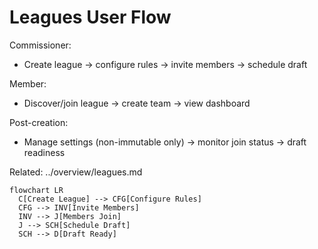 # Leagues User Flow

Commissioner:
- Create league → configure rules → invite members → schedule draft

Member:
- Discover/join league → create team → view dashboard

Post-creation:
- Manage settings (non-immutable only) → monitor join status → draft readiness

Related: ../overview/leagues.md

```mermaid
flowchart LR
  C[Create League] --> CFG[Configure Rules]
  CFG --> INV[Invite Members]
  INV --> J[Members Join]
  J --> SCH[Schedule Draft]
  SCH --> D[Draft Ready]
```


